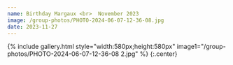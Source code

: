 ```yaml
---
name: Birthday Margaux <br>  November 2023
image: /group-photos/PHOTO-2024-06-07-12-36-08.jpg
date: 2023-11-27
---
```


{% include gallery.html style="width:580px;height:580px" image1="/group-photos/PHOTO-2024-06-07-12-36-08 2.jpg" %} {:.center}
